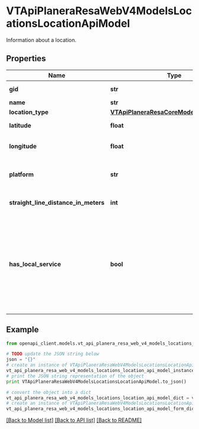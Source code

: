# VTApiPlaneraResaWebV4ModelsLocationsLocationApiModel

Information about a location.

## Properties
Name | Type | Description | Notes
------------ | ------------- | ------------- | -------------
**gid** | **str** | The 16-digit Västtrafik gid. | [optional] 
**name** | **str** | The location name. | 
**location_type** | [**VTApiPlaneraResaCoreModelsLocationType**](VTApiPlaneraResaCoreModelsLocationType.md) |  | 
**latitude** | **float** | The WGS84 latitude of the location. | [optional] 
**longitude** | **float** | The WGS84 longitude of the location. | [optional] 
**platform** | **str** | The location platform, only available for stop points. | [optional] 
**straight_line_distance_in_meters** | **int** | The location straight line distance in meters. | [optional] 
**has_local_service** | **bool** | Is \&quot;Närtrafik\&quot; (Local Service) available for the location?  Values are only available for LocationType: StopArea, PointOfInterest and Address.  Values are only available for endpoint: locations/by-text. | [optional] 

## Example

```python
from openapi_client.models.vt_api_planera_resa_web_v4_models_locations_location_api_model import VTApiPlaneraResaWebV4ModelsLocationsLocationApiModel

# TODO update the JSON string below
json = "{}"
# create an instance of VTApiPlaneraResaWebV4ModelsLocationsLocationApiModel from a JSON string
vt_api_planera_resa_web_v4_models_locations_location_api_model_instance = VTApiPlaneraResaWebV4ModelsLocationsLocationApiModel.from_json(json)
# print the JSON string representation of the object
print VTApiPlaneraResaWebV4ModelsLocationsLocationApiModel.to_json()

# convert the object into a dict
vt_api_planera_resa_web_v4_models_locations_location_api_model_dict = vt_api_planera_resa_web_v4_models_locations_location_api_model_instance.to_dict()
# create an instance of VTApiPlaneraResaWebV4ModelsLocationsLocationApiModel from a dict
vt_api_planera_resa_web_v4_models_locations_location_api_model_form_dict = vt_api_planera_resa_web_v4_models_locations_location_api_model.from_dict(vt_api_planera_resa_web_v4_models_locations_location_api_model_dict)
```
[[Back to Model list]](../README.md#documentation-for-models) [[Back to API list]](../README.md#documentation-for-api-endpoints) [[Back to README]](../README.md)


